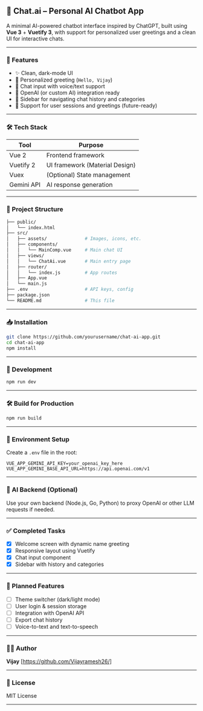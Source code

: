 ## 📘 Chat.ai – Personal AI Chatbot App

A minimal AI-powered chatbot interface inspired by ChatGPT, built using **Vue 3** + **Vuetify 3**, with support for personalized user greetings and a clean UI for interactive chats.

---

### 🚀 Features

* ✨ Clean, dark-mode UI
* 👋 Personalized greeting (`Hello, Vijay`)
* 💬 Chat input with voice/text support
* 🧠 OpenAI (or custom AI) integration ready
* 🧭 Sidebar for navigating chat history and categories
* 🔐 Support for user sessions and greetings (future-ready)

---

### 🛠 Tech Stack

| Tool           | Purpose                        |
| -------------- | ------------------------------ |
| Vue 2          | Frontend framework             |
| Vuetify 2      | UI framework (Material Design) |
| Vuex           | (Optional) State management    |
| Gemini API     | AI response generation         | 

---

### 📂 Project Structure

```bash
├── public/
│   └── index.html
├── src/
│   ├── assets/              # Images, icons, etc.
│   ├── components/
│   │   └── MainComp.vue     # Main chat UI
│   ├── views/
│   │   └── ChatAi.vue       # Main entry page
│   ├── router/
│   │   └── index.js         # App routes
│   ├── App.vue
│   └── main.js
├── .env                     # API keys, config
├── package.json
└── README.md                # This file
```

---

### 📥 Installation

```bash
git clone https://github.com/yourusername/chat-ai-app.git
cd chat-ai-app
npm install
```

---

### 🧪 Development

```bash
npm run dev
```

---

### 🛠 Build for Production

```bash
npm run build
```

---

### 🔧 Environment Setup

Create a `.env` file in the root:

```env
VUE_APP_GEMINI_API_KEY=your_openai_key_here
VUE_APP_GEMINI_BASE_API_URL=https://api.openai.com/v1
```

---

### 🧠 AI Backend (Optional)

Use your own backend (Node.js, Go, Python) to proxy OpenAI or other LLM requests if needed.

---

### ✅ Completed Tasks

* [x] Welcome screen with dynamic name greeting
* [x] Responsive layout using Vuetify
* [x] Chat input component
* [x] Sidebar with history and categories

---

### 🧩 Planned Features

* [ ] Theme switcher (dark/light mode)
* [ ] User login & session storage
* [ ] Integration with OpenAI API
* [ ] Export chat history
* [ ] Voice-to-text and text-to-speech

---

### 👨‍💻 Author

**Vijay**
\[https://github.com/Vijayramesh26/]

---

### 📄 License

MIT License

---
